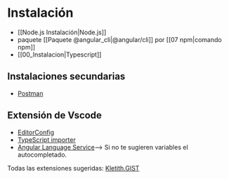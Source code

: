 # Instalación

- [[Node.js Instalación|Node.js]]
- paquete [[Paquete @angular_cli|@angular/cli]] por [[07 npm|comando npm]]
- [[00_Instalacion|Typescript]]

## Instalaciones secundarias

- [Postman](https://www.postman.com/downloads/)
## Extensión de Vscode
- [EditorConfig](https://marketplace.visualstudio.com/items?itemName=EditorConfig.EditorConfig)
- [TypeScript importer](https://marketplace.visualstudio.com/items?itemName=pmneo.tsimporter)
- [Angular Language Service](https://marketplace.visualstudio.com/items?itemName=Angular.ng-template)--> Si no te sugieren variables el autocompletado.

Todas las extensiones sugeridas: [Kletith.GIST](https://gist.github.com/Klerith/4816679624c1cb528f8e05d902fd7cff#extensiones-de-vscode)
